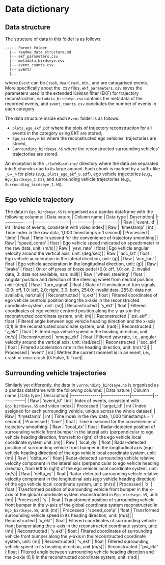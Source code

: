# Data dictionary
## Data structure
The structure of data in this folder is as follows:
```
----- Parent folder
  |-- readme_data_structure.md
  |-- ekf_parameters.csv
  |-- metadata_birdseye.csv
  |-- event_counts.csv
  |-- Event/
  |..
```
where `Event` can be `Crash`, `NearCrash`, etc., and are catogarised events. More specifically about the .csv files, `ekf_parameters.csv` saves the parameters used in the extended Kalman filter (EKF) for trajectory reconstruction, `metadata_birdseye.csv` contains the metadata of the recorded events, and `event_counts.csv` concludes the number of events in each category. 

The data structure inside each `Event` folder is as follows:
- `plots_ego_ekf.pdf` where the plots of trajectory reconstruction for all events in the category using EKF are stored,
- `Ego_birdseye.h5` where the reconstructed ego vehicles' trajectories are stored,
- `Surrounding_birdseye.h5` where the reconstructed surrounding vehicles' trajectories are stored.

An exception is the `./SafeBaseline/` directory where the data are separated into 5 chuncks due to its large amount. Each chunk is marked by a suffix like `_0`~`_4` for plots (e.g., `plots_ego_ekf_0.pdf`), ego vehicle trajectories (e.g., `Ego_birdseye_1.h5`), and surrounding vehicle trajectories (e.g., `Surrounding_birdseye_2.h5`).

## Ego vehicle trajectory
The data in `Ego_birdseye.h5` is organised as a pandas dataframe with the following columns:
| Data nature   | Column name      | Data type | Description|
|---------------|------------------|-----------|------------|
| Raw           | 'event_id'       | int       | Index of events, consistent with video index|
| Raw           | 'timestamp'      | int       | Time index in the raw data, 1,000 timestamps = 1 second|
| Processed     | 'time'           | float     | Time in second for the convenience of trajectory smoothing|
| Raw           | 'speed_comp'     | float     | Ego vehicle speed indicated on speedometer in the raw data, unit: (m/s)|
| Raw           | 'yaw_rate'       | float     | Ego vehicle angular velocity around the vertical axis, unit: (deg/sec)|
| Raw           | 'acc_lat'        | float     | Ego vehicle acceleration in the lateral direction, unit: (g)|
| Raw           | 'acc_lon'        | float     | Ego vehicle acceleration in the longitudinal direction, unit: (g)|
| Raw           | 'brake'          | float     | On or off press of brake pedal (0.0: off, 1.0: on, 2: invalid data, 3: data not available, nan: null)|
| Raw           | 'wheel_steering' | float     | Angular position and direction of the steering wheel from neutral position, unit: (deg)|
| Raw           | 'turn_signal'    | float     | State of illumination of turn signals (0.0: off, 1.0: left, 2.0: right, 3.0: both, 254.0: invalid data, 255.0: data not available, nan:null)|
| Reconstructed | 'x_ekf'          | float     | Filtered coordinates of ego vehicle centroid position along the x-axis in the reconstructed coordinate system, unit: (m)|
| Reconstructed | 'y_ekf'          | float     | Filtered coordinates of ego vehicle centroid position along the y-axis in the reconstructed coordinate system, unit: (m)|
| Reconstructed | 'psi_ekf'        | float     | Filtered angle between ego vehicle heading direction and the x-axis (0,1) in the reconstructed coordinate system, unit: (rad)|
| Reconstructed | 'v_ekf'          | float     | Filtered ego vehicle speed in the heading direction, unit (m/s)|
| Reconstructed | 'omega_ekf'      | float     | Filtered yaw rate, i.e., angular velocity around the vertical axis, unit: (rad/sec)|
| Reconstructed | 'acc_ekf'        | float     | Filtered acceleration rate in the heading direction, unit: (m/s^2)|
| Processed     | 'event'          | int       | Wether the current moment is in an event, i.e., crash or near-crash (0: False, 1: True)|


## Surrounding vehicle trajectories

Similarly yet differently, the data in `Surrounding_birdseye.h5` is organised as a pandas dataframe with the following columns:
| Data nature   | Column name  | Data type | Description|
|---------------|--------------|-----------|------------|
| Raw           | 'event_id'   | int       | Index of events, consistent with `Ego_birdseye.h5` and video index|
| Processed     | 'target_id'  | int       | Index assigned for each surrounding vehicle, unique across the whole dataset|
| Raw           | 'timestamp'  | int       | Time index in the raw data, 1,000 timestamps = 1 second|
| Processed     | 'time'       | float     | Time in second for the convenience of trajectory smoothing|
| Raw           | 'local_dx'   | float     | Radar-detected position of surrounding vehicle front bumper in the lateral axis (perpendicular to ego vehicle heading direction, from left to right) of the ego vehicle local coordinate system unit: (m)|
| Raw           | 'local_dy'   | float     | Radar-detected position of surrounding vehicle front bumper in the longitudinal axis (ego vehicle heading direction) of the ego vehicle local coordinate system, unit: (m)|
| Raw           | 'delta_vx'   | float     | Radar-detected surrounding vehicle relative velocity component in the lateral axis (perpendicular to ego vehicle heading direction, from left to right) of the ego vehicle local coordinate system, unit: (m/s)|
| Raw           | 'delta_vy'   | float     | Radar-detected surrounding vehicle relative velocity component in the longitudinal axis (ego vehicle heading direction) of the ego vehicle local coordinate system, unit: (m/s)|
| Processed     | 'x'          | float     | Transformed position of surrounding vehicle front bumper in the x-axis of the global coordinate system reconstructed in `Ego_virdseye.h5`, unit: (m)|
| Processed     | 'y'          | float     | Transformed position of surrounding vehicle front bumper in the y-axis of the global coordinate system reconstructed in `Ego_birdseye.h5`, unit: (m)|
| Processed     | 'speed_comp' | float     | Transformed surrounding vehicle speed in its heading direction, unit: (m/s)|
| Reconstructed | 'x_ekf'      | float     | Filtered coordinates of surrounding vehicle front bumper along the x-axis in the reconstructed coordinate system, unit: (m)|
| Reconstructed | 'y_ekf'      | float     | Filtered coordinates of surrounding vehicle front bumper along the y-axis in the reconstructed coordinate system, unit: (m)|
| Reconstructed | 'v_ekf'      | float     | Filtered surrounding vehicle speed in its heading direction, unit (m/s)|
| Reconstructed | 'psi_ekf'    | float     | Filtered angle between surrounding vehicle heading direction and the x-axis (0,1) in the reconstructed coordinate system, unit: (rad)|
